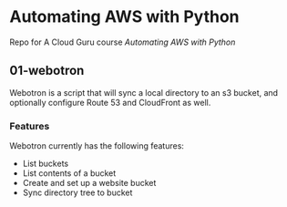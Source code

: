 # Automating AWS with Python

Repo for A Cloud Guru course *Automating AWS with Python*

## 01-webotron

Webotron is a script that will sync a local directory to an s3 bucket, and optionally configure Route 53 and CloudFront as well.

### Features

Webotron currently has the following features:

 - List buckets
 - List contents of a bucket
 - Create and set up a website bucket
 - Sync directory tree to bucket
